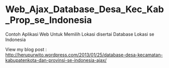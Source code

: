 Web_Ajax_Database_Desa_Kec_Kab_Prop_se_Indonesia
================================================

Contoh Aplikasi Web Untuk Memilih Lokasi disertai Database Lokasi se Indonesia

View my blog post : http://herupurwito.wordpress.com/2013/01/25/database-desa-kecamatan-kabupatenkota-dan-provinsi-se-indonesia-ajax/
